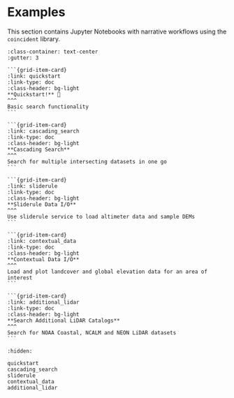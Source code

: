 # Examples

This section contains Jupyter Notebooks with narrative workflows using the
`coincident` library.

````{grid} 3
:class-container: text-center
:gutter: 3

```{grid-item-card}
:link: quickstart
:link-type: doc
:class-header: bg-light
**Quickstart!** 🚀
^^^
Basic search functionality
```

```{grid-item-card}
:link: cascading_search
:link-type: doc
:class-header: bg-light
**Cascading Search**
^^^
Search for multiple intersecting datasets in one go
```

```{grid-item-card}
:link: sliderule
:link-type: doc
:class-header: bg-light
**Sliderule Data I/O**
^^^
Use sliderule service to load altimeter data and sample DEMs
```

```{grid-item-card}
:link: contextual_data
:link-type: doc
:class-header: bg-light
**Contextual Data I/O**
^^^
Load and plot landcover and global elevation data for an area of interest
```

```{grid-item-card}
:link: additional_lidar
:link-type: doc
:class-header: bg-light
**Search Additional LiDAR Catalogs**
^^^
Search for NOAA Coastal, NCALM and NEON LiDAR datasets
```

````

```{toctree}
:hidden:

quickstart
cascading_search
sliderule
contextual_data
additional_lidar
```

